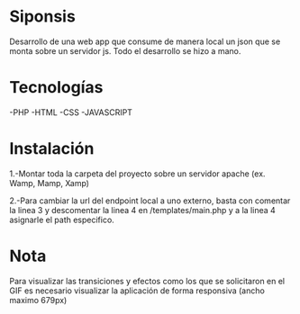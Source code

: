 # Siponsis
Desarrollo de una web app que consume de manera local un json que se monta sobre un servidor js.
Todo el desarrollo se hizo a mano.

# Tecnologías
-PHP
-HTML
-CSS
-JAVASCRIPT

# Instalación
1.-Montar toda la carpeta del proyecto sobre un servidor apache (ex. Wamp, Mamp, Xamp)


2.-Para cambiar la url del endpoint local a uno externo, basta con comentar la linea 3 y descomentar la linea 4
en /templates/main.php y a la linea 4 asignarle el path especifico.


# Nota
Para visualizar las transiciones y efectos como los que se solicitaron en el GIF
es necesario visualizar la aplicación de forma responsiva (ancho maximo 679px)

